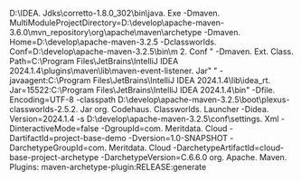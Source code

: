 D:\IDEA\. Jdks\corretto-1.8.0_302\bin\java. Exe 
-Dmaven. MultiModuleProjectDirectory=D:\develop\apache-maven-3.6.0\mvn_repository\org\apache\maven\archetype 
-Dmaven. Home=D:\develop\apache-maven-3.2.5 
-Dclassworlds. Conf=D:\develop\apache-maven-3.2.5\bin\m 2. Conf "
-Dmaven. Ext. Class. Path=C:\Program Files\JetBrains\IntelliJ IDEA 2024.1.4\plugins\maven\lib\maven-event-listener. Jar" "
-javaagent:C:\Program Files\JetBrains\IntelliJ IDEA 2024.1.4\lib\idea_rt. Jar=15522:C:\Program Files\JetBrains\IntelliJ IDEA 2024.1.4\bin" 
-Dfile. Encoding=UTF-8 -classpath D:\develop\apache-maven-3.2.5\boot\plexus-classworlds-2.5.2. Jar org. Codehaus. Classworlds. Launcher 
-Didea. Version=2024.1.4 
-s D:\develop\apache-maven-3.2.5\conf\settings. Xml 
-DinteractiveMode=false 
-DgroupId=com. Meritdata. Cloud 
-DartifactId=project-base-demo 
-Dversion=1.0-SNAPSHOT 
-DarchetypeGroupId=com. Meritdata. Cloud 
-DarchetypeArtifactId=cloud-base-project-archetype 
-DarchetypeVersion=C.6.6.0 org. Apache. Maven. 
Plugins: maven-archetype-plugin:RELEASE:generate